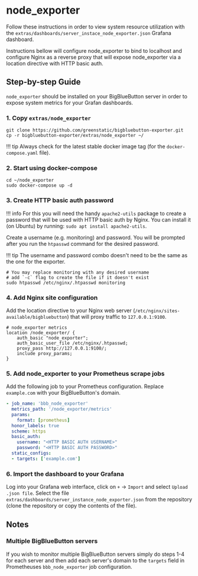 # node_exporter
Follow these instructions in order to view system resource utilization with the 
`extras/dashboards/server_instace_node_exporter.json` Grafana dashboard.

Instructions bellow will configure node_exporter to bind to localhost and configure Nginx as a reverse proxy that will expose 
node_exporter via a location directive with HTTP basic auth.

## Step-by-step Guide
`node_exporter` should be installed on your BigBlueButton server in order to expose system metrics for your Grafan 
dashboards.

### 1. Copy `extras/node_exporter`
```shell
git clone https://github.com/greenstatic/bigbluebutton-exporter.git
cp -r bigbluebutton-exporter/extras/node_exporter ~/
```
!!! tip
    Always check for the latest stable docker image tag (for the `docker-compose.yaml` file). 

### 2. Start using docker-compose
```shell
cd ~/node_exporter
sudo docker-compose up -d
```

### 3. Create HTTP basic auth password

!!! info
    For this you will need the handy `apache2-utils` package to create a password that will be used with HTTP basic auth by Nginx.
    You can install it (on Ubuntu) by running: `sudo apt install apache2-utils`.

Create a username (e.g. monitoring) and password.
You will be prompted after you run the `htpasswd` command for the desired password.

!!! tip
    The username and password combo doesn't need to be the same as the one for the exporter.

```shell
# You may replace monitoring with any desired username
# add `-c` flag to create the file if it doesn't exist
sudo htpasswd /etc/nginx/.htpasswd monitoring
```

### 4. Add Nginx site configuration
Add the location directive to your Nginx web server (`/etc/nginx/sites-available/bigbluebutton`) that will proxy traffic to
`127.0.0.1:9100`.

```text
# node_exporter metrics
location /node_exporter/ {
    auth_basic "node_exporter";
    auth_basic_user_file /etc/nginx/.htpasswd;
    proxy_pass http://127.0.0.1:9100/;
    include proxy_params;
}
```

### 5. Add node_exporter to your Prometheus scrape jobs
Add the following job to your Prometheus configuration.
Replace `example.com` with your BigBlueButton's domain.

```yaml
- job_name: 'bbb_node_exporter'
  metrics_path: '/node_exporter/metrics'
  params:
    format: [prometheus]
  honor_labels: true
  scheme: https
  basic_auth:
    username: "<HTTP BASIC AUTH USERNAME>"
    password: "<HTTP BASIC AUTH PASSWORD>"
  static_configs:
  - targets: ['example.com']
``` 

### 6. Import the dashboard to your Grafana
Log into your Grafana web interface, click on `+` -> `Import` and select `Upload .json file`.
Select the file `extras/dashboards/server_instance_node_exporter.json` from the repository (clone the repository or 
copy the contents of the file).


## Notes
### Multiple BigBlueButton servers
If you wish to monitor multiple BigBlueButton servers simply do steps 1-4 for each server and then add each server's 
domain to the `targets` field in Prometheuses `bbb_node_exporter` job configuration.
